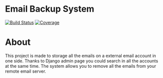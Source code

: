 Email Backup System
===================
[![Build Status](https://travis-ci.org/ehooo/email_backup.svg?branch=master)](https://travis-ci.org/ehooo/email_backup)
[![Coverage](https://codecov.io/gh/ehooo/django_mqtt/branch/master/graphs/badge.svg?branch=master)](https://codecov.io/gh/ehooo/django_mqtt/)

About
=====
This project is made to storage all the emails on a external email account in one side.
Thanks to Django admin page you could search in all the accounts at the same time.
The system allows you to remove all the emails from your remote email server.

